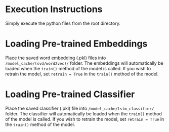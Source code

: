 # Execution Instructions
Simply execute the python files from the root directory.

# Loading Pre-trained Embeddings
Place the saved word embedding (.pkl) files into `/model_cache/(svd/word2vec)/` folder. The embeddings will automatically be loaded when the `train()` method of the model is called. If you wish to retrain the model, set `retrain = True` in the `train()` method of the model. 

# Loading Pre-trained Classifier
Place the saved classifier (.pkl) file into `/model_cache/lstm_classifier/` folder. The classifier will automatically be loaded when the `train()` method of the model is called. If you wish to retrain the model, set `retrain = True` in the `train()` method of the model.